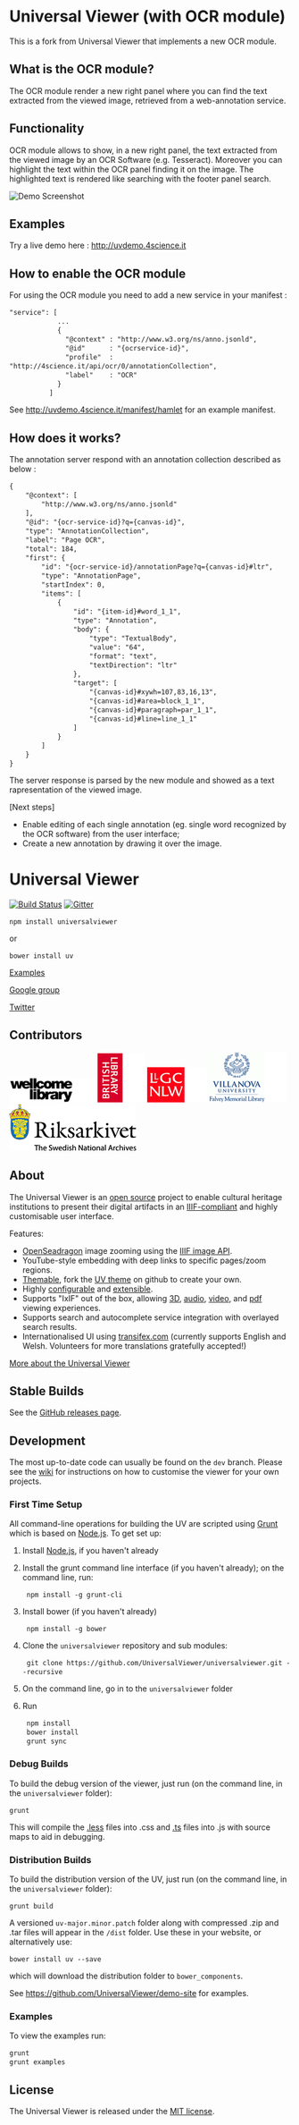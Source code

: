 # Universal Viewer (with OCR module)

This is a fork from Universal Viewer that implements a new OCR module.

## What is the OCR module?

The OCR module render a new right panel where you can find the text extracted from the viewed image, retrieved from a web-annotation service.

## Functionality

OCR module allows to show, in a new right panel, the text extracted from the viewed image by an OCR Software (e.g. Tesseract). 
Moreover you can highlight the text within the OCR panel finding it on the image. 
The highlighted text is rendered like searching with the footer panel search.

![Demo Screenshot](http://uvdemo.4science.it/screenShotDemo01.jpg "Demo Screenshot")

## Examples

Try a live demo here : http://uvdemo.4science.it

## How to enable the OCR module

For using the OCR module you need to add a new service in your manifest :

    "service": [
                ...
                {
                  "@context" : "http://www.w3.org/ns/anno.jsonld",
                  "@id"      : "{ocrservice-id}",
                  "profile"  : "http://4science.it/api/ocr/0/annotationCollection",
                  "label"    : "OCR"
                }
              ]

See http://uvdemo.4science.it/manifest/hamlet for an example manifest.

## How does it works?

The annotation server respond with an annotation collection described as below : 

    {
        "@context": [
            "http://www.w3.org/ns/anno.jsonld"
        ],
        "@id": "{ocr-service-id}?q={canvas-id}",
        "type": "AnnotationCollection",
        "label": "Page OCR",
        "total": 184,
        "first": {
            "id": "{ocr-service-id}/annotationPage?q={canvas-id}#ltr",
            "type": "AnnotationPage",
            "startIndex": 0,
            "items": [
                {
                    "id": "{item-id}#word_1_1",
                    "type": "Annotation",
                    "body": {
                        "type": "TextualBody",
                        "value": "64",
                        "format": "text",
                        "textDirection": "ltr"
                    },
                    "target": [
                        "{canvas-id}#xywh=107,83,16,13",
                        "{canvas-id}#area=block_1_1",
                        "{canvas-id}#paragraph=par_1_1",
                        "{canvas-id}#line=line_1_1"
                    ]
                }
            ]
        }
    }

The server response is parsed by the new module and showed as a text rapresentation of the viewed image.

[Next steps]

- Enable editing of each single annotation (eg. single word recognized by the OCR software) from the user interface;
- Create a new annotation by drawing it over the image. 

# Universal Viewer 

[![Build Status](https://travis-ci.org/UniversalViewer/universalviewer.svg?branch=master)](https://travis-ci.org/UniversalViewer/universalviewer) [![Gitter](https://badges.gitter.im/Join%20Chat.svg)](https://gitter.im/UniversalViewer/universalviewer?utm_source=badge&utm_medium=badge&utm_campaign=pr-badge&utm_content=badge)



    npm install universalviewer

or

    bower install uv

[Examples](http://universalviewer.io/examples/)

[Google group](https://groups.google.com/forum/#!forum/universalviewer)

[Twitter](https://twitter.com/universalviewer)

## Contributors

![Wellcome Library](https://raw.githubusercontent.com/UniversalViewer/assets/master/wellcome_logo.png "Wellcome Library")
![British Library](https://raw.githubusercontent.com/UniversalViewer/assets/master/bl_logo.png "British Library")
![National Library of Wales](https://raw.githubusercontent.com/UniversalViewer/assets/master/nlw_logo.png "National Library of Wales")
![Villanova University, Falvey Memorial Library](https://raw.githubusercontent.com/UniversalViewer/assets/master/vufalvey_logo.png "Villanova University, Falvey Memorial Library")
![Riksarkivet](https://raw.githubusercontent.com/Riksarkivet/assets/master/logo-en.png "Riksarkivet, The Swedish National Archives")

## About

The Universal Viewer is an [open source](https://github.com/UniversalViewer/universalviewer/blob/master/LICENSE.txt) project to enable cultural heritage institutions to present their digital artifacts in an [IIIF-compliant](http://iiif.io/) and highly customisable user interface. 

Features:

- [OpenSeadragon](https://openseadragon.github.io/) image zooming using the [IIIF image API](http://iiif.io/api/image/2.0/).
- YouTube-style embedding with deep links to specific pages/zoom regions.
- [Themable](https://universalviewer.gitbooks.io/custom-themes/content/), fork the [UV theme](https://github.com/UniversalViewer/uv-en-GB-theme) on github to create your own.
- Highly [configurable](https://github.com/UniversalViewer/universalviewer/wiki/Configuration) and [extensible](http://universalviewer.gitbooks.io/custom-extensions/content/).
- Supports "IxIF" out of the box, allowing [3D](http://universalviewer.io/examples/?manifest=http://files.universalviewer.io/manifests/nelis/ecorche.json), [audio](http://universalviewer.io/examples/?manifest=http://wellcomelibrary.org/iiif/b17307922/manifest), [video](http://universalviewer.io/examples/?manifest=http://wellcomelibrary.org/iiif/b16659090/manifest), and [pdf](http://universalviewer.io/examples/?manifest=http://wellcomelibrary.org/iiif/b17502792/manifest) viewing experiences.
- Supports search and autocomplete service integration with overlayed search results.
- Internationalised UI using [transifex.com](https://www.transifex.com/) (currently supports English and Welsh. Volunteers for more translations gratefully accepted!)

[More about the Universal Viewer](https://github.com/UniversalViewer/universalviewer/wiki/About)

## Stable Builds

See the [GitHub releases page](https://github.com/UniversalViewer/UniversalViewer/releases).

## Development

The most up-to-date code can usually be found on the `dev` branch.
Please see the [wiki](https://github.com/UniversalViewer/UniversalViewer/wiki) for instructions on how to customise the viewer for your own projects.

### First Time Setup

All command-line operations for building the UV are scripted using [Grunt](http://gruntjs.com/) which is based on [Node.js](http://nodejs.org/). To get set up:

1. Install [Node.js](http://nodejs.org), if you haven't already

1. Install the grunt command line interface (if you haven't already); on the command line, run:

	    npm install -g grunt-cli

1. Install bower (if you haven't already)

        npm install -g bower

1. Clone the `universalviewer` repository and sub modules:

	    git clone https://github.com/UniversalViewer/universalviewer.git --recursive

1. On the command line, go in to the `universalviewer` folder

1. Run

        npm install
        bower install
        grunt sync

### Debug Builds

To build the debug version of the viewer, just run (on the command line, in the `universalviewer` folder):

	grunt

This will compile the [.less](http://lesscss.org) files into .css and [.ts](http://typescriptlang.org) files into .js with source maps to aid in debugging.

### Distribution Builds

To build the distribution version of the UV, just run (on the command line, in the `universalviewer` folder):

	grunt build

A versioned `uv-major.minor.patch` folder along with compressed .zip and .tar files will appear in the `/dist` folder. Use these in your website, or alternatively use:
 
    bower install uv --save
    
which will download the distribution folder to `bower_components`.

See https://github.com/UniversalViewer/demo-site for examples.

### Examples

To view the examples run:

    grunt
    grunt examples

## License

The Universal Viewer is released under the [MIT license](https://github.com/UniversalViewer/universalviewer/blob/master/LICENSE.txt).
